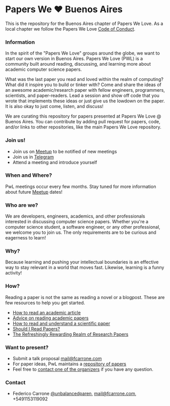 # Papers We ❤️ Buenos Aires

This is the repository for the Buenos Aires chapter of Papers We Love. As a local chapter we follow the Papers We Love [Code of Conduct](https://github.com/papers-we-love/buenos-aires/blob/master/code-of-conduct.md).

### Information

In the spirit of the "Papers We Love" groups around the globe, we want to start our own version in Buenos Aires. Papers We Love (PWL) is a community built around reading, discussing, and learning more about academic computer science papers.

What was the last paper you read and loved within the realm of computing? What did it inspire you to build or tinker with? Come and share the ideas of an awesome academic/research paper with fellow engineers, programmers, scientists, and paper-readers. Lead a session and show off code that you wrote that implements these ideas or just give us the lowdown on the paper. It is also okay to just come, listen, and discuss!

We are curating this repository for papers presented at Papers We Love @ Buenos Aires. You can contribute by adding pull request for papers, code, and/or links to other repositories, like the main Papers We Love repository.


### Join us!

- Join us on [Meetup](https://www.meetup.com/papersweloveba/) to be notified of new meetings
- Join us in [Telegram](https://t.me/papersweloveba)
- Attend a meeting and introduce yourself

### When and Where?

PwL meetings occur every few months. Stay tuned for more information about future [Meetup](https://www.meetup.com/papersweloveba/) dates!

### Who are we?

We are developers, engineers, academics, and other professionals interested in discussing computer science papers. Whether you're a computer science student, a software engineer, or any other professional, we welcome you to join us. The only requirements are to be curious and eagerness to learn!

### Why?

Because learning and pushing your intellectual boundaries is an effective way to stay relevant in a world that moves fast. Likewise, learning is a funny activity!

### How?

Reading a paper is not the same as reading a novel or a blogpost. These are few resources to help you get started.

* [How to read an academic article](http://organizationsandmarkets.com/2010/08/31/how-to-read-an-academic-article/)
* [Advice on reading academic papers](https://www.cc.gatech.edu/~akmassey/posts/2012-02-15-advice-on-reading-academic-papers.html)
* [How to read and understand a scientific paper](http://violentmetaphors.com/2013/08/25/how-to-read-and-understand-a-scientific-paper-2/)
* [Should I Read Papers?](http://michaelrbernste.in/2014/10/21/should-i-read-papers.html)
* [The Refreshingly Rewarding Realm of Research Papers](https://www.youtube.com/watch?v=8eRx5Wo3xYA)

### Want to present?

- Submit a talk proposal [mail@fcarrone.com](mailto:mail@fcarrone.com)
- For paper ideas, PwL maintains a [repository of papers](https://github.com/papers-we-love/papers-we-love)
- Feel free to [contact one of the organizers](#Contact) if you have any question.

### Contact

- Federico Carrone [@unbalancedparen](https://twitter.com/unbalancedparen), [mail@fcarrone.com](mailto:mail@fcarrone.com), +5491153119092
